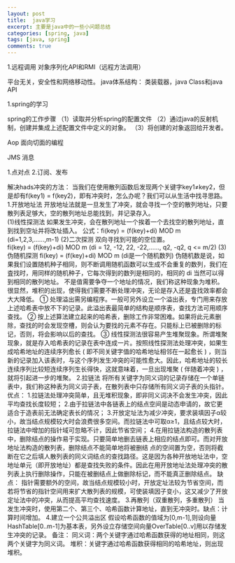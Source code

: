 ```yaml
---
layout: post
title:  java学习
excerpt: 主要是java中的一些小问题总结
categories: [spring, java]
tags: [java, spring]
comments: true
---
```


1.远程调用
  对象序列化API和RMI（远程方法调用）

  平台无关，安全性和网络移动性。
  java体系结构：
    类装载器，java Class和java API



 1.spring的学习

   spring的工作步骤
   （1）读取并分析spring的配置文件
   （2）通过java的反射机制，创建并集成上述配置文件中定义的对象。
   （3）将创建的对象返回给开发者。

   Aop
     面向切面的编程

JMS 消息

1.点对点
2.订阅、发布

解决hads冲突的方法：
    当我们在使用散列函数后发现两个关键字key1≠key2，但是却有f(key1) = f(key2)，即有冲突时，怎么办呢？我们可以从生活中找寻思路。
1.开放地址法
  开放地址法就是一旦发生了冲突，就会寻找一个空的散列地址，只要散列表足够大，空的散列地址总能找到，并记录存入。  
  (1)线性探测法
    如果发生冲突，会在散列地址一个挨着一个去找空的散列地址，直到找到空址并将改址插入。
   公式：fi(key) = (f(key)+di) MOD m (di=1,2,3,......,m-1)
  (2)二次探测
     双向寻找到可能的空位置。  
     fi(key) = (f(key)+di) MOD m (di = 12, -12, 22, -22,……, q2, -q2, q <= m/2)
  (3)伪随机探测
     fi(key) = (f(key)+di) MOD m (di是一个随机数列)
     伪随机数是说，如果我们设置随机种子相同，则不断调用随机函数可以生成不会重复的数列，我们在査找时，用同样的随机种子，它每次得到的数列是相同的，相同的 di 当然可以得到相同的散列地址。
     不是值需要争夺一个地址的情况，我们称这种现象为堆积。很显然，堆积的出现，使得我们需要不断处理冲突，无论是存入还是査找效率都会大大降低。
① 处理溢出需另编程序。一般可另外设立一个溢出表，专门用来存放上述哈希表中放不下的记录。此溢出表最简单的结构是顺序表，查找方法可用顺序查找。
② 按上述算法建立起来的哈希表，删除工作非常困难。如果将此元素删除，查找的时会发现空槽，则会认为要找的元素不存在。只能标上已被删除的标记，否则，将会影响以后的查找。
③ 线性探测法很容易产生堆聚现象。所谓堆聚现象，就是存入哈希表的记录在表中连成一片。按照线性探测法处理冲突，如果生成哈希地址的连续序列愈长 ( 即不同关键字值的哈希地址相邻在一起愈长 ) ，则当新的记录加入该表时，与这个序列发生冲突的可能性愈大。因此，哈希地址的较长连续序列比较短连续序列生长得快，这就意味着，一旦出现堆聚 ( 伴随着冲突 ) ，就将引起进一步的堆聚。
2.拉链法
   将所有关键字为同义词的记录存储在一个单链表中，我们称这种表为同义词子表，在散列表中只存储所有同义词子表的头指针。
优点：
   1.拉链法处理冲突简单，且无堆积现象，即非同义词决不会发生冲突，因此平均查找长度较短；
   2.由于拉链法中各链表上的结点空间是动态申请的，故它更适合于造表前无法确定表长的情况；
   3.开放定址法为减少冲突，要求装填因子α较小，故当结点规模较大时会浪费很多空间。而拉链法中可取α≥1，且结点较大时，拉链法中增加的指针域可忽略不计，因此节省空间；
   4.在用拉链法构造的散列表中，删除结点的操作易于实现。只要简单地删去链表上相应的结点即可。而对开放地址法构造的散列表，删除结点不能简单地将被删结 点的空间置为空，否则将截断在它之后填人散列表的同义词结点的查找路径。这是因为各种开放地址法中，空地址单元（即开放地址）都是查找失败的条件。因此在用开放地址法处理冲突的散列表上执行删除操作，只能在被删结点上做删除标记，而不能真正删除结点。
缺点：
   指针需要额外的空间，故当结点规模较小时，开放定址法较为节省空间，而若将节省的指针空间用来扩大散列表的规模，可使装填因子变小，这又减少了开放定址法中的冲突，从而提高平均查找速度。
3.再散列（双重散列，多重散列）
  当发生冲突时，使用第二个、第三个、哈希函数计算地址，直到无冲突时。缺点：计算时间增加。
4.建立一个公共溢出区
  假设哈希函数的值域为[0,m-1],则设向量HashTable[0..m-1]为基本表，另外设立存储空间向量OverTable[0..v]用以存储发生冲突的记录。
备注：
同义词：两个关键字通过哈希函数获得的地址相同，则这两个关键字为同义词。
堆积：关键字通过哈希函数获得相同的哈希地址，则出现堆积。
